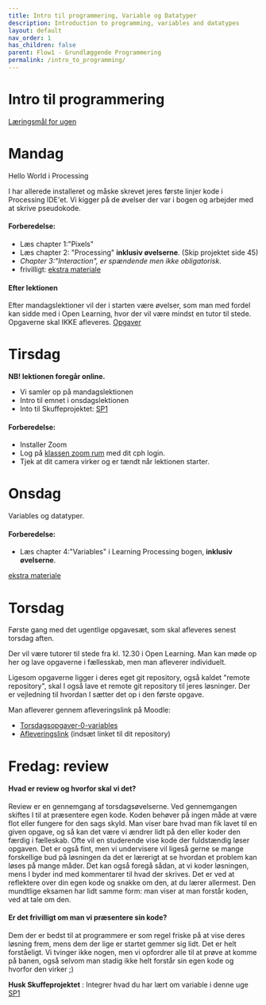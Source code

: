 ```yaml
---
title: Intro til programmering, Variable og Datatyper
description: Introduction to programming, variables and datatypes
layout: default
nav_order: 1
has_children: false
parent: Flow1 - Grundlæggende Programmering
permalink: /intro_to_programming/
---
```


# Intro til programmering
[Læringsmål for ugen](./learningobjectives.md)

# Mandag
Hello World i Processing

I har allerede installeret og måske skrevet jeres første linjer kode i Processing IDE'et.
Vi kigger på de øvelser der var i bogen og arbejder med at skrive pseudokode.

#### Forberedelse:
- Læs chapter 1:"Pixels"
- Læs chapter 2: "Processing" **inklusiv øvelserne**.
  (Skip projektet side 45)
- _Chapter 3:"Interaction", er spændende men ikke obligatorisk._
- frivilligt: [ekstra materiale](resources.md#Mandag)

#### Efter lektionen
Efter mandagslektioner vil der i starten være øvelser, som man med fordel kan sidde med i Open Learning, hvor der vil være mindst en tutor til stede. Opgaverne skal IKKE afleveres.
[Opgaver](https://github.com/Dat1Cphbusiness/Mandagsopgaver/blob/main/1.md)


# Tirsdag
**NB! lektionen foregår online.**

- Vi samler op på mandagslektionen
- Intro til emnet i onsdagslektionen
- Into til Skuffeprojektet: 
[SP1](../../projects/SP1/README.md)

#### Forberedelse:
 - Installer Zoom 
 - Log på [klassen zoom rum](https://cphbusiness.zoom.us/j/66755584856?pwd=RDRqZjBqSXBsTlR0QjRsTXh0UEFTUT09)  med dit cph login. 
 - Tjek at dit camera virker og er tændt når lektionen starter.


# Onsdag

Variables og datatyper.

#### Forberedelse:
- Læs chapter 4:"Variables" i Learning Processing bogen, **inklusiv øvelserne**.

 [ekstra materiale](resources.md#Onsdag)


# Torsdag
Første gang med det ugentlige opgavesæt, som skal afleveres senest torsdag aften.

Der vil være tutorer til stede fra kl. 12.30 i Open Learning. Man kan møde op her og lave opgaverne i fællesskab, men man afleverer individuelt.

Ligesom opgaverne ligger i deres eget git repository, også kaldet "remote repository", skal I også lave et remote git repository til jeres løsninger. 
Der er vejledning til hvordan I sætter det op i den første opgave. 

Man afleverer gennem afleveringslink på Moodle:

- [Torsdagsopgaver-0-variables](https://github.com/Dat1Cphbusiness/Torsdagsopgaver-0-variables)
- [Afleveringslink](https://cphbusiness.mrooms.net/mod/assign/view.php?id=765986)
(indsæt linket til dit repository)

# Fredag: review

#### Hvad er review og hvorfor skal vi det?
Review er en gennemgang af torsdagsøvelserne. Ved gennemgangen skiftes I til at præsentere egen kode. Koden behøver på ingen måde at være flot eller fungere for den sags skyld. Man viser bare hvad man fik lavet til en given opgave, og så kan det være vi ændrer lidt på den eller koder den færdig i fælleskab. Ofte vil en studerende vise kode der fuldstændig løser opgaven. Det er også fint, men vi undervisere vil ligeså gerne se mange forskellige bud på løsningen da det er lærerigt at se hvordan et problem kan løses på mange måder. Det kan også foregå sådan, at vi koder løsningen, mens I byder ind med kommentarer til hvad der skrives.
Det er ved at reflektere over din egen kode og snakke om den, at du lærer allermest. Den mundtlige eksamen har lidt samme form: man viser at man forstår koden, ved at tale om den.


#### Er det frivilligt om man vi præsentere sin kode?
Dem der er bedst til at programmere er som regel friske på at vise deres løsning frem, mens dem der lige er startet gemmer sig lidt. Det er helt forståeligt. Vi tvinger ikke nogen, men vi opfordrer alle til at prøve at komme på banen, også selvom man stadig ikke helt forstår sin egen kode og hvorfor den virker ;)


**Husk Skuffeprojektet** : Integrer hvad du har lært om variable i denne uge
[SP1](../../projects/SP1/README.md#uge-1-variable)

